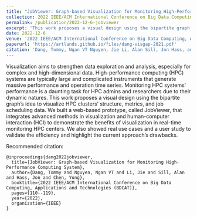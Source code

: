 ```yaml
---
title: "JobViewer: Graph-based Visualization for Monitoring High-Performance Computing System"
collection: 2022 IEEE/ACM International Conference on Big Data Computing, Applications and Technologies (BDCAT)
permalink: /publication/2022-12-6-jobviewer
excerpt: 'This work proposes a visual design using the bipartite graph’s idea to visualize HPC clusters’ structure, metrics, and job scheduling data. We built a web-based prototype, called JobViewer, that integrates advanced methods in visualization and human-computer interaction (HCI) to demonstrate the benefits of visualization in real-time monitoring HPC centers. We also showed real use cases and a user study to validate the efficiency and highlight the current approach’s drawbacks.'
date: 2022-12-6
venue: '2022 IEEE/ACM International Conference on Big Data Computing, Applications and Technologies (BDCAT)'
paperurl: 'https://artlands.github.io/files/dang-visgap-2021.pdf'
citation: 'Dang, Tommy, Ngan VT Nguyen, Jie Li, Alan Sill, Jon Hass, and Yong Chen. "JobViewer: Graph-based Visualization for Monitoring High-Performance Computing System." In 2022 IEEE/ACM International Conference on Big Data Computing, Applications and Technologies (BDCAT), pp. 110-119. IEEE, 2022.'
---
```

Visualization aims to strengthen data exploration and analysis, especially for complex and high-dimensional data. High-performance computing (HPC) systems are typically large and complicated instruments that generate massive performance and operation time series. Monitoring HPC systems’ performance is a daunting task for HPC admins and researchers due to their dynamic natures. This work proposes a visual design using the bipartite graph’s idea to visualize HPC clusters’ structure, metrics, and job scheduling data. We built a web-based prototype, called JobViewer, that integrates advanced methods in visualization and human-computer interaction (HCI) to demonstrate the benefits of visualization in real-time monitoring HPC centers. We also showed real use cases and a user study to validate the efficiency and highlight the current approach’s drawbacks.

Recommended citation: 

```
@inproceedings{dang2022jobviewer,
  title={JobViewer: Graph-based Visualization for Monitoring High-Performance Computing System},
  author={Dang, Tommy and Nguyen, Ngan VT and Li, Jie and Sill, Alan and Hass, Jon and Chen, Yong},
  booktitle={2022 IEEE/ACM International Conference on Big Data Computing, Applications and Technologies (BDCAT)},
  pages={110--119},
  year={2022},
  organization={IEEE}
}
```